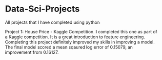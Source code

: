 # Data-Sci-Projects
All projects that I have completed using python

Project 1: House Price - Kaggle Competition. I completed this one as part of a Kaggle competition. It is a great introduction to feature engineering. Completing this project definitely improved my skills in improving a model. The final model scored a mean sqaured log error of 0.15079, an improvement from 0.16127.

